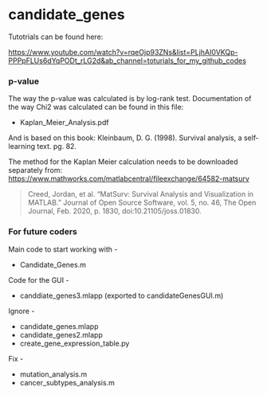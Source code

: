 # candidate_genes

Tutotrials can be found here: 

https://www.youtube.com/watch?v=rqeOjp93ZNs&list=PLjhAI0VKQp-PPPpFLUs6dYqPODt_rLG2d&ab_channel=toturials_for_my_github_codes

### p-value
The way the p-value was calculated is by log-rank test.
Documentation of the way Chi2 was calculated can be found in this file:
- Kaplan_Meier_Analysis.pdf

And is based on this book:
Kleinbaum, D. G. (1998). Survival analysis, a self‐learning text. pg. 82. 

The method for the Kaplan Meier calculation needs to be downloaded separately from:
https://www.mathworks.com/matlabcentral/fileexchange/64582-matsurv

> Creed, Jordan, et al. “MatSurv: Survival Analysis and Visualization in MATLAB.” Journal of Open Source Software, vol. 5, no. 46, The Open Journal, Feb. 2020, p. 1830, doi:10.21105/joss.01830.

### For future coders 
Main code to start working with - 
- Candidate_Genes.m

Code for the GUI -
- canddiate_genes3.mlapp (exported to candidateGenesGUI.m)

Ignore -
- candidate_genes.mlapp
- candidate_genes2.mlapp
- create_gene_expression_table.py

Fix - 
- mutation_analysis.m
- cancer_subtypes_analysis.m
